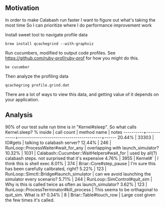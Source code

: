 Motivation
----------
In order to make Calabash run faster
I want to figure out what's taking the most time
So I can prioritize where I do performance improvement work

Install sweet tool to navigate profile data

    brew install qcachegrind --with-graphviz

Run cucumbers, modified to output code profiles.
See https://github.com/ruby-prof/ruby-prof for how you might do this.

    be cucumber

Then analyze the profiling data

    qcachegring profile.grind.dat

There are a lot of ways to view this data, and getting value of it
depends on your application.

Analysis
--------

90% of our test suite run time is in "Kernel#sleep". So what calls
Kernel.sleep?
 % inside | call count | method name                              | notes
----------+------------+------------------------------------------+------
20.44%    | 33303      | IO#gets                                  | talking to calabash server?
12.44%    | 246        | RunLoop::ProcessWaiter#wait_for_any      | overlapping with launch_simulator?
10.32%    | 1031       | Calabash::Cucumber::WaitHelpers#wait_for | used by all(?) calabash steps. not surprised that it's expensive
 4.76%    | 3955       | Kernel#\`                                | I think this is shell exec
 8.01%    | 374        | Briar::Core#step\_pause                  | I'm sure this has been carefully calibrated, right?
 5.22%    | 123        | RunLoop::Simctl::Bridge#launch_simulator | can we avoid launching the simulator every scenario?
 5.71%    | 244        | RunLoop::SimControl#quit_sim             | Why is this is called twice as often as launch_simulator?
 3.62%    | 123        | RunLoop::ProcessTerminator#kill_process  | This seems to be orthagonal to quit_sim. What is it?
 0.34%    | 8          | Briar::Table#touch_row                   | Large cost given the few times it's called.

